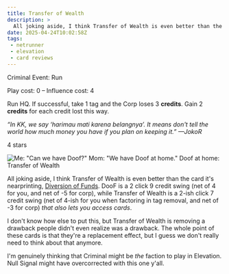 ```yaml
---
title: Transfer of Wealth
description: >
  All joking aside, I think Transfer of Wealth is even better than the card it's nearprinting, Diversion of Funds. DooF is a 2 click 9 credit swing (net of 4 for you, and net of -5 for corp), while Transfer of Wealth is a 2-ish click 7 credit swing (net of 4-ish for you when factoring in tag removal, and net of -3 for corp) that also lets you access cards.
date: 2025-04-24T10:02:58Z
tags:
 - netrunner
 - elevation
 - card reviews
---
```


<card-frame name="transfer-of-wealth" side="runner" stars="4" src="https://cdn.ewie.online/20250424100043-Image.jpeg">

<div class="visually-hidden" id="card-name-transfer-of-wealth">

Criminal Event: Run

Play cost: 0 – Influence cost: 4

Run HQ. If successful, take 1 tag and the Corp loses 3 **credits**. Gain 2 **credits** for each credit lost this way.

*“In KK, we say ‘harimau mati karena belangnya’. It means don't tell the world how much money you have if you plan on keeping it.”*
*—JokoR*

4 stars

</div>

</card-frame>

<script type="module" src="/assets/js/components/card-frame.js"></script>

![Me: "Can we have Doof?" Mom: "We have Doof at home." Doof at home: Transfer of Wealth](https://cdn.ewie.online/20250424100136-Image.jpeg)

All joking aside, I think Transfer of Wealth is even better than the card it's nearprinting, [Diversion of Funds](https://netrunnerdb.com/en/card/21105). DooF is a 2 click 9 credit swing (net of 4 for you, and net of -5 for corp), while Transfer of Wealth is a 2-ish click 7 credit swing (net of 4-ish for you when factoring in tag removal, and net of -3 for corp) *that also lets you access cards*.

I don't know how else to put this, but Transfer of Wealth is removing a drawback people didn't even realize was a drawback. The whole point of these cards is that they're a replacement effect, but I guess we don't really need to think about that anymore.

I'm genuinely thinking that Criminal might be *the* faction to play in Elevation. Null Signal might have overcorrected with this one y'all.
